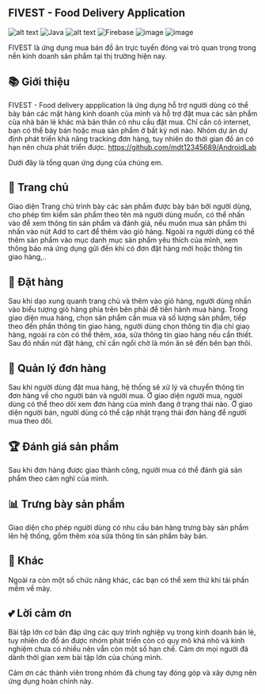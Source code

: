 ## FIVEST - Food Delivery Application
![alt text](https://img.shields.io/badge/Android_Studio-3DDC84?style=for-the-badge&logo=android-studio&logoColor=white)
![Java](https://img.shields.io/badge/java-%23ED8B00.svg?style=for-the-badge&logo=openjdk&logoColor=white)
![alt text](https://img.shields.io/badge/material%20design-757575?style=for-the-badge&logo=material%20design&logoColor=white)
![Firebase](https://img.shields.io/badge/firebase-ffca28?style=for-the-badge&logo=firebase&logoColor=black)
![image](https://img.shields.io/badge/Figma-F24E1E?style=for-the-badge&logo=figma&logoColor=white)
![image](https://img.shields.io/badge/Messenger-00B2FF?style=for-the-badge&logo=messenger&logoColor=white)

FIVEST là ứng dụng mua bán đồ ăn trực tuyến đóng vai trò quan trọng trong nền kinh doanh sản phẩm tại thị trường hiện nay.
## 📚 Giới thiệu


FIVEST - Food delivery appplication là ứng dụng hỗ trợ người dùng có thể bày bán các mặt hàng kinh doanh của mình và hỗ trợ đặt mua các sản phẩm của nhà bán lẻ khác mà bản thân có nhu cầu đặt mua. Chỉ cần có internet, bạn có thể bày bán hoặc mua sản phẩm ở bất kỳ nơi nào. Nhóm dự án dự định phát triển khả năng tracking đơn hàng, tuy nhiên do thời gian đồ án có hạn nên chưa phát triển được. 
https://github.com/mdt12345689/AndroidLab



Dưới đây là tổng quan ứng dụng của chúng em.
## 🏫 Trang chủ
Giao diện Trang chủ trình bày các sản phẩm được bày bán bởi người dùng, cho phép tìm kiếm sản phẩm theo tên mà người dùng muốn, có thể nhấn vào để xem thông tin sản phẩm và đánh giá, nếu muốn mua sản phẩm thì nhấn vào nút Add to cart để thêm vào giỏ hàng. Ngoài ra người dùng có thể thêm sản phẩm vào mục danh mục sản phẩm yêu thích của mình, xem thông báo mà ứng dụng gửi đến khi có đơn đặt hàng mới hoặc thông tin giao hàng,..


## 🛒 Đặt hàng
Sau khi dạo xung quanh trang chủ và thêm vào giỏ hàng, người dùng nhấn vào biểu tượng giỏ hàng phía trên bên phải để tiến hành mua hàng. Trong giao diện mua hàng, chọn sản phẩm cần mua và số lượng sản phẩm, tiếp theo đến phần thông tin giao hàng, người dùng chọn thông tin địa chỉ giao hàng, ngoài ra còn có thể thêm, xóa, sửa thông tin giao hàng nếu cần thiết. Sau đó nhấn nút đặt hàng, chỉ cần ngồi chờ là món ăn sẽ đến bên bạn thôi.



## 🍔 Quản lý đơn hàng
Sau khi người dùng đặt mua hàng, hệ thống sẽ xử lý và chuyển thông tin đơn hàng về cho người bán và người mua. Ở giao diện người mua, người dùng có thể theo dõi xem đơn hàng của mình đang ở trạng thái nào. Ở giao diện người bán, người dùng có thể cập nhật trạng thái đơn hàng để người mua theo dõi.



## 🏆 Đánh giá sản phẩm
Sau khi đơn hàng được giao thành công, người mua có thể đánh giá sản phẩm theo cảm nghĩ của mình.



## 📊 Trưng bày sản phẩm
Giao diện cho phép người dùng có nhu cầu bán hàng trưng bày sản phẩm lên hệ thống, gồm thêm xóa sửa thông tin sản phẩm bày bán.


## 🌮 Khác
Ngoài ra còn một số chức năng khác, các bạn có thể xem thử khi tải phần mềm về máy.


## 💕 Lời cảm ơn
Bài tập lớn cơ bản đáp ứng các quy trình nghiệp vụ trong kinh doanh bán lẻ, tuy nhiên do đồ án được nhóm phát triển còn có quy mô khá nhỏ và kinh nghiệm chưa có nhiều nên vẫn còn một số hạn chế. Cảm ơn mọi người đã dành thời gian xem bài tập lớn của chúng mình.

Cảm ơn các thành viên trong nhóm đã chung tay đóng góp và xây dựng nên ứng dụng hoàn chỉnh này. 
